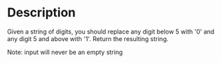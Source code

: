 # Description

Given a string of digits, you should replace any digit below 5 with '0' and any digit 5 and above with '1'. Return the resulting string.

Note: input will never be an empty string